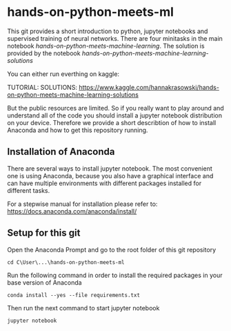 # hands-on-python-meets-ml

This git provides a short introduction to python, jupyter notebooks and supervised training of neural networks. There are four minitasks in the main notebook *hands-on-python-meets-machine-learning*. The solution is provided by the notebook *hands-on-python-meets-machine-learning-solutions*

You can either run everthing on kaggle:

TUTORIAL: 
SOLUTIONS:	https://www.kaggle.com/hannakrasowski/hands-on-python-meets-machine-learning-solutions

But the public resources are limited. So if you really want to play around and understand all of the code you should install a jupyter notebook distribution on your device. Therefore we provide a short describtion of how to install Anaconda and how to get this repository running.

## Installation of Anaconda

There are several ways to install jupyter notebook. The most convenient one is using Anaconda, because you also have a graphical interface and can have multiple environments with different packages installed for different tasks.

For a stepwise manual for installation please refer to: https://docs.anaconda.com/anaconda/install/

## Setup for this git

Open the Anaconda Prompt and go to the root folder of this git repository

`cd C\User\...\hands-on-python-meets-ml`

Run the following command in order to install the required packages in your base version of Anaconda

`conda install --yes --file requirements.txt`

Then run the next command to start jupyter notebook

`jupyter notebook`
